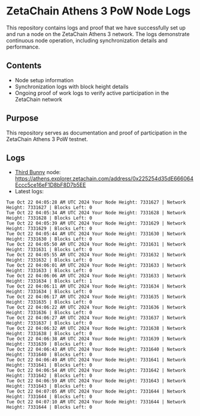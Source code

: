 # ZetaChain Athens 3 PoW Node Logs
This repository contains logs and proof that we have successfully set up and run a node on the ZetaChain Athens 3 network. The logs demonstrate continuous node operation, including synchronization details and performance.

## Contents
- Node setup information
- Synchronization logs with block height details
- Ongoing proof of work logs to verify active participation in the ZetaChain network

## Purpose
This repository serves as documentation and proof of participation in the ZetaChain Athens 3 PoW testnet.

## Logs

- [Third Bunny](https://thirdbunny.xyz/) node: https://athens.explorer.zetachain.com/address/0x225254d35dE666064Eccc5ce16eF1D8bF8D7b5EE
- Latest logs:
```
Tue Oct 22 04:05:28 AM UTC 2024 Your Node Height: 7331627 | Network Height: 7331627 | Blocks Left: 0
Tue Oct 22 04:05:34 AM UTC 2024 Your Node Height: 7331628 | Network Height: 7331628 | Blocks Left: 0
Tue Oct 22 04:05:39 AM UTC 2024 Your Node Height: 7331629 | Network Height: 7331629 | Blocks Left: 0
Tue Oct 22 04:05:44 AM UTC 2024 Your Node Height: 7331630 | Network Height: 7331630 | Blocks Left: 0
Tue Oct 22 04:05:50 AM UTC 2024 Your Node Height: 7331631 | Network Height: 7331631 | Blocks Left: 0
Tue Oct 22 04:05:55 AM UTC 2024 Your Node Height: 7331632 | Network Height: 7331632 | Blocks Left: 0
Tue Oct 22 04:06:01 AM UTC 2024 Your Node Height: 7331633 | Network Height: 7331633 | Blocks Left: 0
Tue Oct 22 04:06:06 AM UTC 2024 Your Node Height: 7331633 | Network Height: 7331634 | Blocks Left: 1
Tue Oct 22 04:06:11 AM UTC 2024 Your Node Height: 7331634 | Network Height: 7331634 | Blocks Left: 0
Tue Oct 22 04:06:17 AM UTC 2024 Your Node Height: 7331635 | Network Height: 7331635 | Blocks Left: 0
Tue Oct 22 04:06:22 AM UTC 2024 Your Node Height: 7331636 | Network Height: 7331636 | Blocks Left: 0
Tue Oct 22 04:06:27 AM UTC 2024 Your Node Height: 7331637 | Network Height: 7331637 | Blocks Left: 0
Tue Oct 22 04:06:32 AM UTC 2024 Your Node Height: 7331638 | Network Height: 7331638 | Blocks Left: 0
Tue Oct 22 04:06:38 AM UTC 2024 Your Node Height: 7331639 | Network Height: 7331639 | Blocks Left: 0
Tue Oct 22 04:06:43 AM UTC 2024 Your Node Height: 7331640 | Network Height: 7331640 | Blocks Left: 0
Tue Oct 22 04:06:49 AM UTC 2024 Your Node Height: 7331641 | Network Height: 7331641 | Blocks Left: 0
Tue Oct 22 04:06:54 AM UTC 2024 Your Node Height: 7331642 | Network Height: 7331642 | Blocks Left: 0
Tue Oct 22 04:06:59 AM UTC 2024 Your Node Height: 7331643 | Network Height: 7331643 | Blocks Left: 0
Tue Oct 22 04:07:05 AM UTC 2024 Your Node Height: 7331644 | Network Height: 7331644 | Blocks Left: 0
Tue Oct 22 04:07:10 AM UTC 2024 Your Node Height: 7331644 | Network Height: 7331644 | Blocks Left: 0
```
